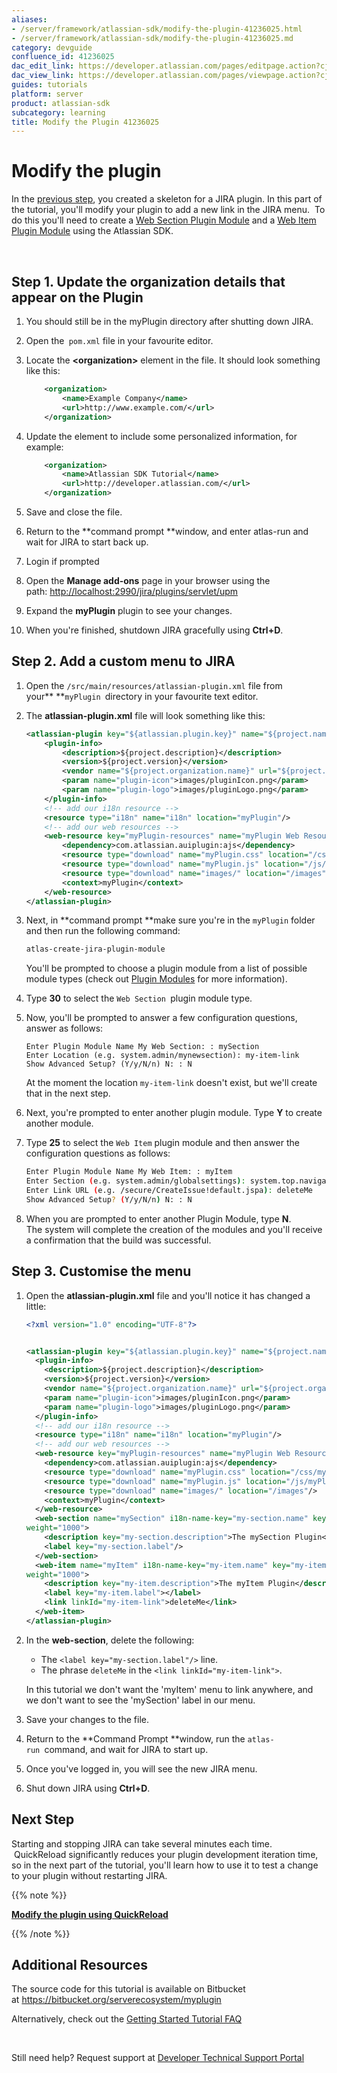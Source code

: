 ```yaml
---
aliases:
- /server/framework/atlassian-sdk/modify-the-plugin-41236025.html
- /server/framework/atlassian-sdk/modify-the-plugin-41236025.md
category: devguide
confluence_id: 41236025
dac_edit_link: https://developer.atlassian.com/pages/editpage.action?cjm=wozere&pageId=41236025
dac_view_link: https://developer.atlassian.com/pages/viewpage.action?cjm=wozere&pageId=41236025
guides: tutorials
platform: server
product: atlassian-sdk
subcategory: learning
title: Modify the Plugin 41236025
---
```

# Modify the plugin

In the [previous step](https://developer.atlassian.com/docs/getting-started/set-up-the-atlassian-plugin-sdk-and-build-a-project/create-a-helloworld-plugin-project), you created a skeleton for a JIRA plugin. In this part of the tutorial, you'll modify your plugin to add a new link in the JIRA menu.  To do this you'll need to create a [Web Section Plugin Module](/server/framework/atlassian-sdk/web-section-plugin-module) and a [Web Item Plugin Module](/server/framework/atlassian-sdk/web-item-plugin-module) using the Atlassian SDK.

 

## Step 1. Update the organization details that appear on the Plugin

1.  You should still be in the myPlugin directory after shutting down JIRA. 
2.  Open the` pom.xml` file in your favourite editor. 
3.  Locate the **&lt;organization&gt;** element in the file. It should look something like this:

    ``` xml
        <organization>
            <name>Example Company</name>
            <url>http://www.example.com/</url>
        </organization>
    ```

4.  Update the element to include some personalized information, for example:

    ``` xml
        <organization>
            <name>Atlassian SDK Tutorial</name>
            <url>http://developer.atlassian.com/</url>
        </organization>
    ```

5.  Save and close the file.
6.  Return to the **command prompt **window, and enter atlas-run and wait for JIRA to start back up.
7.  Login if prompted
8.  Open the **Manage add-ons** page in your browser using the path: <a href="http://localhost:2990/jira/plugins/servlet/upm" class="uri external-link">http://localhost:2990/jira/plugins/servlet/upm</a>
9.  Expand the **myPlugin** plugin to see your changes.
10. When you're finished, shutdown JIRA gracefully using **Ctrl+D**. 

## Step 2. Add a custom menu to JIRA  

1.  Open the `/src/main/resources/atlassian-plugin.xml` file from your** **`myPlugin `directory in your favourite text editor.  
2.  The **atlassian-plugin.xml** file will look something like this: 

    ``` xml
    <atlassian-plugin key="${atlassian.plugin.key}" name="${project.name}" plugins-version="2">
        <plugin-info>
            <description>${project.description}</description>
            <version>${project.version}</version>
            <vendor name="${project.organization.name}" url="${project.organization.url}" />
            <param name="plugin-icon">images/pluginIcon.png</param>
            <param name="plugin-logo">images/pluginLogo.png</param>
        </plugin-info>
        <!-- add our i18n resource -->
        <resource type="i18n" name="i18n" location="myPlugin"/>
        <!-- add our web resources -->
        <web-resource key="myPlugin-resources" name="myPlugin Web Resources">
            <dependency>com.atlassian.auiplugin:ajs</dependency>
            <resource type="download" name="myPlugin.css" location="/css/myPlugin.css"/>
            <resource type="download" name="myPlugin.js" location="/js/myPlugin.js"/>
            <resource type="download" name="images/" location="/images"/>
            <context>myPlugin</context>
        </web-resource>
    </atlassian-plugin>
    ```

3.  Next, in **command prompt **make sure you're in the `myPlugin` folder and then run the following command:

    ``` bash
    atlas-create-jira-plugin-module
    ```

    You'll be prompted to choose a plugin module from a list of possible module types (check out [Plugin Modules](/server/framework/atlassian-sdk/plugin-modules) for more information).

4.  Type **30** to select the `Web Section `plugin module type.

5.  Now, you'll be prompted to answer a few configuration questions, answer as follows:

    ``` text
    Enter Plugin Module Name My Web Section: : mySection
    Enter Location (e.g. system.admin/mynewsection): my-item-link
    Show Advanced Setup? (Y/y/N/n) N: : N
    ```

    At the moment the location `my-item-link` doesn't exist, but we'll create that in the next step.

6.  Next, you're prompted to enter another plugin module. Type **Y** to create another module. 

7.  Type **25** to select the `Web Item` plugin module and then answer the configuration questions as follows:

    ``` bash
    Enter Plugin Module Name My Web Item: : myItem
    Enter Section (e.g. system.admin/globalsettings): system.top.navigation.bar
    Enter Link URL (e.g. /secure/CreateIssue!default.jspa): deleteMe
    Show Advanced Setup? (Y/y/N/n) N: : N
    ```

8.  When you are prompted to enter another Plugin Module, type **N**.   
    The system will complete the creation of the modules and you'll receive a confirmation that the build was successful. 

## Step 3. Customise the menu

1.  Open the **atlassian-plugin.xml** file and you'll notice it has changed a little:

    ``` xml
    <?xml version="1.0" encoding="UTF-8"?>


    <atlassian-plugin key="${atlassian.plugin.key}" name="${project.name}" plugins-version="2">
      <plugin-info>
        <description>${project.description}</description>
        <version>${project.version}</version>
        <vendor name="${project.organization.name}" url="${project.organization.url}"/>
        <param name="plugin-icon">images/pluginIcon.png</param>
        <param name="plugin-logo">images/pluginLogo.png</param>
      </plugin-info>
      <!-- add our i18n resource -->
      <resource type="i18n" name="i18n" location="myPlugin"/>
      <!-- add our web resources -->
      <web-resource key="myPlugin-resources" name="myPlugin Web Resources">
        <dependency>com.atlassian.auiplugin:ajs</dependency>
        <resource type="download" name="myPlugin.css" location="/css/myPlugin.css"/>
        <resource type="download" name="myPlugin.js" location="/js/myPlugin.js"/>
        <resource type="download" name="images/" location="/images"/>
        <context>myPlugin</context>
      </web-resource>
      <web-section name="mySection" i18n-name-key="my-section.name" key="my-section" location="my-item-link" 
    weight="1000">
        <description key="my-section.description">The mySection Plugin</description>
        <label key="my-section.label"/>
      </web-section>
      <web-item name="myItem" i18n-name-key="my-item.name" key="my-item" section="system.top.navigation.bar" 
    weight="1000">
        <description key="my-item.description">The myItem Plugin</description>
        <label key="my-item.label"></label>
        <link linkId="my-item-link">deleteMe</link>
      </web-item>
    </atlassian-plugin>
    ```

2.  In the **web-section**, delete the following: 
    -   The `<label key="my-section.label"/>` line.
    -   The phrase `deleteMe` in the `<link linkId="my-item-link">`. 

    In this tutorial we don't want the 'myItem' menu to link anywhere, and we don't want to see the 'mySection' label in our menu.  
3.  Save your changes to the file.
4.  Return to the **Command Prompt **window, run the `atlas-run `command, and wait for JIRA to start up.  
5.  Once you've logged in, you will see the new JIRA menu.
6.  Shut down JIRA using **Ctrl+D**.

## Next Step

Starting and stopping JIRA can take several minutes each time.  QuickReload significantly reduces your plugin development iteration time, so in the next part of the tutorial, you'll learn how to use it to test a change to your plugin without restarting JIRA.

{{% note %}}

**[Modify the plugin using QuickReload](/server/framework/atlassian-sdk/modify-the-plugin-using-quickreload)**

{{% /note %}}

## Additional Resources

The source code for this tutorial is available on Bitbucket at <a href="https://bitbucket.org/serverecosystem/myplugin" class="uri external-link">https://bitbucket.org/serverecosystem/myplugin</a>

Alternatively, check out the [Getting Started Tutorial FAQ](/server/framework/atlassian-sdk/getting-started-tutorial-faq)

 

Still need help? Request support at <a href="https://ecosystem.atlassian.net/servicedesk/customer/portal/14" class="external-link">Developer Technical Support Portal</a>




















